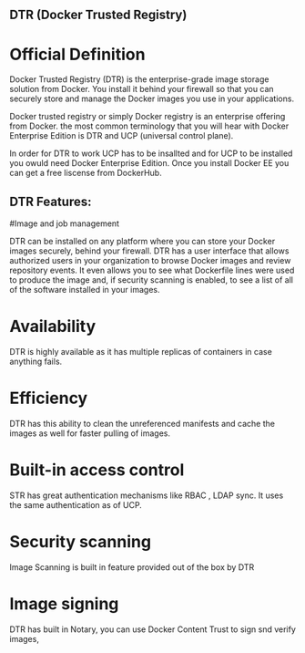 ## DTR (Docker Trusted Registry)

# Official Definition
Docker Trusted Registry (DTR) is the enterprise-grade image storage solution from Docker. You install it behind your firewall so that you can securely store and manage the Docker images you use in your applications.

Docker trusted registry or simply Docker registry is an enterprise offering from Docker. the most common terminology that you will hear 
with Docker Enterprise Edition is DTR and UCP (universal control plane).

In order for DTR to work UCP has to be insallted and for UCP to be installed you owuld need Docker Enterprise Edition. Once you install 
Docker EE you can get a free liscense from DockerHub.

## DTR Features:
#Image and job management

DTR can be installed on any platform where  you can store your Docker images securely, behind your firewall.
DTR has a user interface that allows authorized users in your organization to browse Docker images and review repository events. It even allows you to see what Dockerfile lines were used to produce the image and, if security scanning is enabled, to see a list of all of the software installed in your images.

# Availability
DTR is highly available as it has multiple replicas of containers in case anything fails.

# Efficiency
DTR has this ability to clean the unreferenced manifests and cache the images as well for faster pulling of images.

# Built-in access control
STR has great authentication mechanisms like RBAC , LDAP sync. It uses the same authentication as of UCP.

# Security scanning
Image Scanning is built in feature provided out of the box by DTR

# Image signing
DTR has built in Notary, you can use Docker Content Trust to sign snd verify images,
